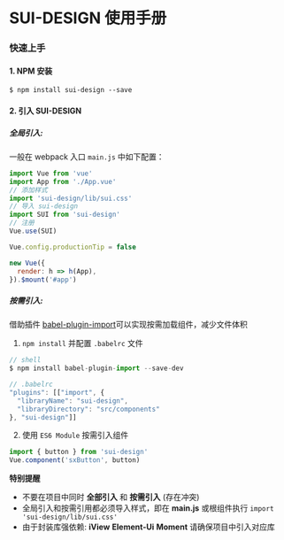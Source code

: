 # SUI-DESIGN 使用手册

### 快速上手

#### 1. NPM 安装

```shell
$ npm install sui-design --save
```

#### 2. 引入 **SUI-DESIGN**

##### 全局引入:

一般在 webpack 入口 `main.js` 中如下配置：

```javascript
import Vue from 'vue'
import App from './App.vue'
// 添加样式
import 'sui-design/lib/sui.css'
// 导入 sui-design
import SUI from 'sui-design'
// 注册
Vue.use(SUI)

Vue.config.productionTip = false

new Vue({
  render: h => h(App),
}).$mount('#app')
```

##### 按需引入:

借助插件 [babel-plugin-import](https://github.com/ant-design/babel-plugin-import)可以实现按需加载组件，减少文件体积

1.  `npm install` 并配置 `.babelrc` 文件

```javascript
// shell
$ npm install babel-plugin-import --save-dev

// .babelrc
"plugins": [["import", {
  "libraryName": "sui-design",
  "libraryDirectory": "src/components"
}, "sui-design"]]
```

2. 使用 `ES6 Module` 按需引入组件

```javascript
import { button } from 'sui-design'
Vue.component('sxButton', button)
```

**特别提醒**

- 不要在项目中同时 **全部引入** 和 **按需引入** (存在冲突)
- 全局引入和按需引用都必须导入样式，即在 **main.js** 或根组件执行 `import 'sui-design/lib/sui.css'`
- 由于封装库强依赖: **iView** **Element-Ui** **Moment** 请确保项目中引入对应库
